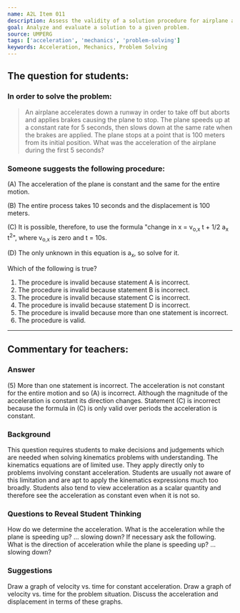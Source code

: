 ```yaml
---
name: A2L Item 011
description: Assess the validity of a solution procedure for airplane aborting takeoff.
goal: Analyze and evaluate a solution to a given problem.
source: UMPERG
tags: ['acceleration', 'mechanics', 'problem-solving']
keywords: Acceleration, Mechanics, Problem Solving
---
```


## The question for students:

### In order to solve the problem:

>An airplane accelerates down a runway in order to take off
but aborts and applies brakes causing the plane to stop.  The plane
speeds up at a constant rate for 5 seconds, then slows down at the same
rate when the brakes are applied.  The plane stops at a point that is
100 meters from its initial position.  What was the acceleration of the
airplane during the first 5 seconds?

### Someone suggests the following procedure:

(A) The acceleration of the plane is constant and the same for the
entire motion.

(B) The entire process takes 10 seconds and the displacement is 100
meters.

(C) It is possible, therefore, to use the formula "change in x =
v<sub>o,x</sub> t + 1/2 a<sub>x</sub> t<sup>2</sup>", where
v<sub>o,x</sub> is zero and t = 10s.

(D) The only unknown in this equation is a<sub>x</sub>, so solve for it.

Which of the following is true?


1. The procedure is invalid because statement A is incorrect.
2. The procedure is invalid because statement B is incorrect.
3. The procedure is invalid because statement C is incorrect.
4. The procedure is invalid because statement D is incorrect.
5. The procedure is invalid because more than one statement is incorrect.
6. The procedure is valid.


<hr/>

## Commentary for teachers:

### Answer

(5) More than one statement is incorrect.  The
acceleration is not  constant for the entire motion and so (A) is
incorrect.  Although the magnitude of the acceleration is constant its
direction changes.  Statement (C) is incorrect because the formula in
(C) is only valid over periods the acceleration is constant.

### Background

This question requires students to make decisions and judgements which
are needed when solving kinematics problems with understanding.  The
kinematics equations are of limited use.  They apply directly only to
problems involving constant acceleration.  Students are usually not
aware of this limitation and are apt to apply the kinematics expressions
much too broadly.  Students also tend to view acceleration as a scalar
quantity and therefore see the acceleration as constant even when it is
not so.

### Questions to Reveal Student Thinking

How do we determine the acceleration.  What is the acceleration while
the plane is speeding up? ... slowing down?  If necessary ask the
following.  What is the direction of acceleration while the plane is
speeding up?  ... slowing down?

### Suggestions

Draw a graph of velocity vs. time for constant acceleration.  Draw a
graph of velocity vs. time for the problem situation.  Discuss the
acceleration and displacement in terms of these graphs.
